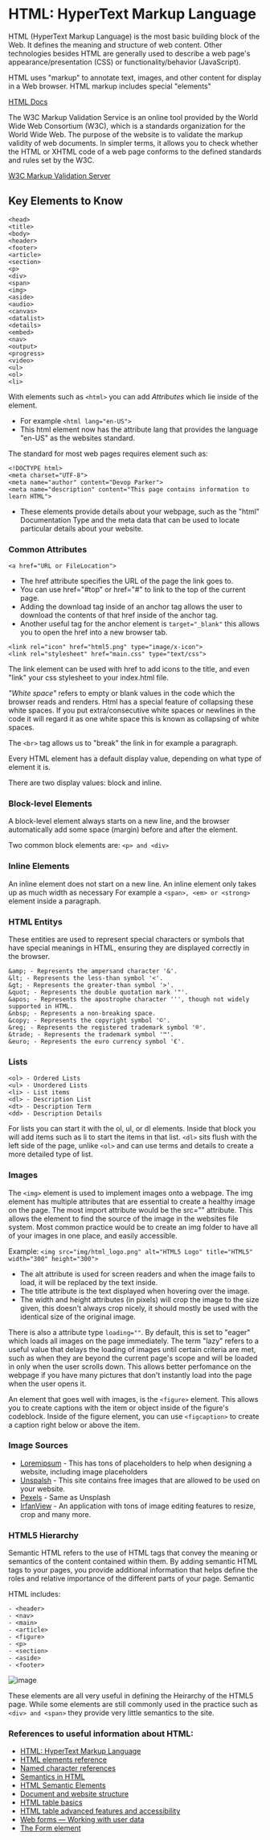 # HTML: HyperText Markup Language

HTML (HyperText Markup Language) is the most basic building block of the Web. It defines the meaning and structure of web content. Other technologies besides HTML are generally used to describe a web page's appearance/presentation (CSS) or functionality/behavior (JavaScript).

HTML uses "markup" to annotate text, images, and other content for display in a Web browser. HTML markup includes special "elements"

[HTML Docs](https://developer.mozilla.org/en-US/docs/Web/HTML)

The W3C Markup Validation Service is an online tool provided by the World Wide Web Consortium (W3C), which is a standards organization for the World Wide Web. The purpose of the website is to validate the markup validity of web documents. In simpler terms, it allows you to check whether the HTML or XHTML code of a web page conforms to the defined standards and rules set by the W3C.

[W3C Markup Validation Server](https://validator.w3.org/)

## Key Elements to Know
```
<head>
<title>
<body>
<header>
<footer>
<article>
<section>
<p>
<div>
<span>
<img>
<aside>
<audio>
<canvas>
<datalist>
<details>
<embed>
<nav>
<output>
<progress>
<video>
<ul>
<ol>
<li> 
```

With elements such as `<html>` you can add _Attributes_ which lie inside of the element.
- For example `<html lang="en-US">`
- This html element now has the attribute lang that provides the language "en-US" as the websites standard.

The standard for most web pages requires element such as:
```
<!DOCTYPE html>
<meta charset="UTF-8">
<meta name="author" content="Devop Parker">
<meta name="description" content="This page contains information to learn HTML">
```
- These elements provide details about your webpage, such as the "html" Documentation Type and the meta data that can be used to locate particular details about your website.

### Common Attributes

```<a href="URL or FileLocation">```

- The href attribute specifies the URL of the page the link goes to.
- You can use href="#top" or href="#" to link to the top of the current page.
- Adding the download tag inside of an anchor tag allows the user to download the contents of that href inside of the anchor tag.
- Another useful tag for the anchor element is ```target="_blank"``` this allows you to open the href into a new browser tab.

```
<link rel="icon" href="html5.png" type="image/x-icon">
<link rel="stylesheet" href="main.css" type="text/css">
```
The link element can be used with href to add icons to the title, and even "link" your css stylesheet to your index.html file.

_"White space"_ refers to empty or blank values in the code which the browser reads and renders. Html has a special feature of collapsing these white spaces. If you put extra/consecutive white spaces or newlines in the code it will regard it as one white space this is known as collapsing of white spaces.

The ```<br>``` tag allows us to "break" the link in for example a paragraph.

Every HTML element has a default display value, depending on what type of element it is.

There are two display values: block and inline.

### Block-level Elements

A block-level element always starts on a new line, and the browser automatically add some space (margin) before and after the element.

Two common block elements are:
``` <p> and <div> ```

### Inline Elements

An inline element does not start on a new line. An inline element only takes up as much width as necessary
For example a ```<span>, <em> or <strong>``` element inside a paragraph.

### HTML Entitys

These entities are used to represent special characters or symbols that have special meanings in HTML, ensuring they are displayed correctly in the browser.

```
&amp; - Represents the ampersand character '&'.
&lt; - Represents the less-than symbol '<'.
&gt; - Represents the greater-than symbol '>'.
&quot; - Represents the double quotation mark '"'.
&apos; - Represents the apostrophe character ''', though not widely supported in HTML.
&nbsp; - Represents a non-breaking space.
&copy; - Represents the copyright symbol '©'.
&reg; - Represents the registered trademark symbol '®'.
&trade; - Represents the trademark symbol '™'.
&euro; - Represents the euro currency symbol '€'.
```

### Lists

```
<ol> - Ordered Lists
<ul> - Unordered Lists
<li> - List items
<dl> - Description List
<dt> - Description Term
<dd> - Description Details
```
For lists you can start it with the ol, ul, or dl elements. Inside that block you will add items such as li to start the items in that list. ```<dl>``` sits flush with the left side of the page, unlike ```<ol>``` and can use terms and details to create a more detailed type of list.

### Images

The ```<img>``` element is used to implement images onto a webpage. The img element has multiple attributes that are essential to create a healthy image on the page. The most import attribute would be the src="" attribute. This allows the element to find the source of the image in the websites file system. Most common practice would be to create an img folder to have all of your images in one place, and easily accessible.

Example:
```<img src="img/html_logo.png" alt="HTML5 Logo" title="HTML5" width="300" height="300">```

- The alt attribute is used for screen readers and when the image fails to load, it will be replaced by the text inside.
- The title attribute is the text displayed when hovering over the image.
- The width and height attributes (in pixels) will crop the image to the size given, this doesn't always crop nicely, it should mostly be used with the identical size of the original image.

There is also a attribute type ```loading=""```.
By default, this is set to "eager" which loads all images on the page immediately.
The term "lazy" refers to a useful value that delays the loading of images until certain criteria are met, such as when they are beyond the current page's scope and will be loaded in only when the user scrolls down. This allows better perfomance on the webpage if you have many pictures that don't instantly load into the page when the user opens it.

An element that goes well with images, is the ```<figure>``` element. This allows you to create captions with the item or object inside of the figure's codeblock. Inside of the figure element, you can use ```<figcaption>``` to create a caption right below or above the item.

### Image Sources
- [Loremipsum](https://loremipsum.io/) - This has tons of placeholders to help when designing a website, including image placeholders
- [Unspalsh](https://unsplash.com/) - This site contains free images that are allowed to be used on your website.
- [Pexels](https://www.pexels.com/) - Same as Unsplash
- [IrfanView](https://www.irfanview.com/) - An application with tons of image editing features to resize, crop and many more.

### HTML5 Hierarchy

Semantic HTML refers to the use of HTML tags that convey the meaning or semantics of the content contained within them.
By adding semantic HTML tags to your pages, you provide additional information that helps define the roles and relative importance of the different parts of your page. Semantic 

HTML includes:

```
- <header>
- <nav>
- <main>
- <article>
- <figure>
- <p>
- <section>
- <aside>
- <footer>
```

![image](imgs/HTML5-Semantics.webp)

These elements are all very useful in defining the Heirarchy of the HTML5 page.
While some elements are still commonly used in the practice such as ```<div> and <span>``` they provide very little semantics to the site.

### References to useful information about HTML:
- [HTML: HyperText Markup Language](https://developer.mozilla.org/en-US/docs/Web/HTML)
- [HTML elements reference](https://developer.mozilla.org/en-US/docs/Web/HTML/Element)
- [Named character references](https://html.spec.whatwg.org/multipage/named-characters.html#named-character-references)
- [Semantics in HTML](https://developer.mozilla.org/en-US/docs/Glossary/Semantics)
- [HTML Semantic Elements](https://www.w3schools.com/html/html5_semantic_elements.asp)
- [Document and website structure](https://developer.mozilla.org/en-US/docs/Learn/HTML/Introduction_to_HTML/Document_and_website_structure)
- [HTML table basics](https://developer.mozilla.org/en-US/docs/Learn/HTML/Tables/Basics)
- [HTML table advanced features and accessibility](https://developer.mozilla.org/en-US/docs/Learn/HTML/Tables/Advanced)
- [Web forms — Working with user data](https://developer.mozilla.org/en-US/docs/Learn/Forms)
- [The Form element](https://developer.mozilla.org/en-US/docs/Web/HTML/Element/form)